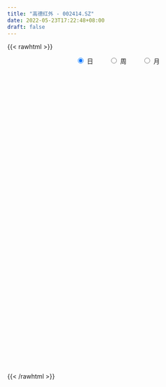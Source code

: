 ```yaml
---
title: "高德红外 - 002414.SZ"
date: 2022-05-23T17:22:48+08:00
draft: false
---
```

{{< rawhtml >}}
    <div style="text-align: center">
        <label style="padding: 1rem;"><input style="margin-right: .5rem" type="radio" name="period" value="D" checked onclick="period_change(this)">日</label>
        <label style="padding: 1rem;"><input style="margin-right: .5rem" type="radio" name="period" value="W" onclick="period_change(this)">周</label>
        <label style="padding: 1rem;"><input style="margin-right: .5rem" type="radio" name="period" value="M" onclick="period_change(this)">月</label>
    </div>
    <div id="chart" style="height: 700px;"></div> 
    <script type="text/javascript">
        const D_v = [51138.12,56845.21,88663.53,119733.0,83097.15,216221.88,116942.96,104100.21,86217.7,121812.08,88979.29,185503.7,135038.93,151024.92,185717.74,189494.67,126305.44,101214.51,136692.8,100009.2,124832.85,147943.12,187231.3,170724.45,132277.09,216759.46,423585.8,297813.78,183147.02,163632.37,197247.85,207613.83,196285.59,156045.52,112319.64,251782.98,183039.31,161839.72,150480.42,124321.07,407349.77,298803.86,244300.02,156714.19,126012.85,127278.82,199024.02,226817.69,208021.57,160219.09,187875.84,382410.82,531904.91,384446.07,237752.45,285487.81,253177.87,356472.46,277578.93,358174.7,469193.2,288569.77,258294.01,404157.43,201462.74,305719.02,256774.75,158874.7,197902.94,337772.24,279034.29,209457.8,259903.21,333944.66,295862.85,180339.71,223008.95,200441.82,118902.01,213323.13,119264.53,140602.84,117309.19,148470.58,139807.08,176307.13,107236.0,245273.46,184728.1,125938.56,172829.93,93739.73,65961.44,107284.44,81750.28,119729.49,122414.63,156629.11,112029.4,84102.39,89980.44,93286.02,64646.52,61870.07,146659.15,73164.63,84530.14,150491.57,116407.28,62755.03,113260.56,153847.85,99095.08,435639.63,324865.05,207422.12,314246.41,157105.51,122799.67,214938.03,193969.99,274795.12,209158.66,149277.69,239479.58,224180.23,229026.39,153185.04,404117.67,245265.0,198435.11,135925.46,146021.66,160254.86,156185.42,140588.8,180210.18,147512.68,248377.8,430956.32,437914.04,282075.02,199111.88,380825.04,301583.69,199032.89,162310.54,388153.99,247065.74,168870.32,181736.46,97619.86,99145.34,144232.63,146490.45,105818.53,153358.57,163793.78,152438.95,88516.11,98007.03,121441.12,186882.82,119727.79,399190.71,143280.09,174459.21,144793.65,78149.72,74209.23,441330.33,202008.43,116640.3,190538.71,80254.66,155452.24,78185.11,190279.55,101521.55,75344.33,87658.17,73481.55,54811.47,87789.29,58395.75,57362.8,69451.17,120175.7,66994.99,81898.19,86203.13,120640.29,237869.19,119643.77,133338.84,113180.8,91757.62,76585.47,65252.98,141075.87,364596.53,241423.73,154710.76,115385.86,120029.35,168459.55,193907.59,159779.54,91489.1,98887.21,85378.16,108311.59,80427.69,97939.2,105768.97,115693.14,122563.66,121858.89,99370.75,144301.14,118947.21,272151.06,199936.63,174223.07,97966.97,114921.44,96012.81,113069.98,111004.77,101042.09,150051.99,130005.56,171937.24,166447.02,169724.46,150351.33,170909.4,190576.31,109292.89,88052.32,109099.01,158585.0,99596.88,115475.26,124078.32,89799.61,95163.83,184724.89,133219.08,164250.8]
const D_histogram = [0.0,-0.0190176638,0.0113097809,0.0931395934,0.1656126557,0.3081994515,0.3887417596,0.3723061782,0.3345007794,0.3089691665,0.2496514547,0.2618083382,0.2514213973,0.2676298445,0.2697494202,0.1799365986,0.0744527775,0.0187516352,0.0271248205,0.0030438339,-0.0043854796,-0.0545852324,-0.148620179,-0.1646682407,-0.2282600815,-0.1882477441,-0.0371035252,0.1011906741,0.1601328218,0.1875818266,0.1698125449,0.114034949,0.0875144775,-0.0018021977,-0.0594217113,-0.1935736694,-0.3375885415,-0.424583176,-0.4364871549,-0.4214049027,-0.2494776894,-0.2040290719,-0.1229859313,-0.0835895427,-0.0836584172,-0.0986964195,-0.0857274468,-0.1195063732,-0.1448049591,-0.1459012292,-0.1652613117,-0.0855490414,0.0401508388,0.0418515045,-0.0190364356,0.0034205643,0.0526808166,0.1326310467,0.1303208952,0.2045491087,0.326221772,0.3830796904,0.3514250922,0.4272478469,0.434660575,0.3269783502,0.1909852439,0.0745735935,-0.012783254,-0.153263608,-0.1502104066,-0.1661390523,-0.1046831057,-0.1195987619,-0.1768609296,-0.2400294219,-0.3075086481,-0.3255882639,-0.3231406723,-0.3493384867,-0.357497779,-0.3205613333,-0.2731579906,-0.1987203965,-0.1592888997,-0.1626478581,-0.1584568936,-0.2112954595,-0.233448073,-0.2231867946,-0.2468833562,-0.2383668164,-0.2184973666,-0.1761013063,-0.1501250529,-0.1539670915,-0.1829662728,-0.2347307345,-0.2285923786,-0.1885151394,-0.1320277998,-0.1285419495,-0.0937103263,-0.055522189,0.0205468289,0.0722901669,0.0944222253,0.0755592719,0.0701086499,0.0617033766,0.039620813,0.0655542568,0.0702965408,-0.0682020597,-0.0810199157,-0.0390958108,0.0184382785,0.0731256974,0.100659223,0.1611927464,0.1501628182,0.1940698161,0.2364810281,0.2573235106,0.3018968166,0.3257724442,0.2651198133,0.2446828395,0.2965528134,0.3112144646,0.3093730475,0.2901974669,0.2630536719,0.194086503,0.123138093,0.0792753448,0.0532316845,0.0236461932,-0.0672890037,-0.0047709142,0.0881209842,0.1145699488,0.1251677387,0.1785963206,0.1586596925,0.1100152582,0.0846053767,0.0621341251,0.0061650454,-0.0666035305,-0.1510406664,-0.181861299,-0.2108693407,-0.2431217886,-0.2758010937,-0.2789646395,-0.2270887324,-0.1620623012,-0.103319976,-0.0615711156,-0.0446469969,-0.070871395,-0.1117551881,-0.1466657646,-0.060158122,-0.0257519209,-0.0270231832,-0.0441463891,-0.0459563286,-0.0373304089,0.0585178368,0.0711367085,0.0747995719,0.0246232384,-0.0050319482,-0.0700366124,-0.0891745245,-0.1804658192,-0.237117831,-0.2340868413,-0.2143328899,-0.1635845076,-0.1180330709,-0.1052994347,-0.0727195747,-0.03753893,-0.0190794251,-0.0209590714,-0.0060844743,0.0293744777,0.044538882,0.0843771991,0.1125110546,0.1322156985,0.1663626084,0.1933525535,0.1827304492,0.1480360131,0.1278146134,0.0293649804,-0.1545041116,-0.2913005152,-0.3537433983,-0.3578452037,-0.3658308084,-0.4139270571,-0.3771236735,-0.2913674813,-0.2247087311,-0.1493895569,-0.0990534822,-0.0374331421,-0.0018792675,0.0027136091,0.0023318437,-0.0088113526,0.0121952206,0.0196766433,0.0341981441,0.0433585708,0.0211381572,0.0780065191,0.0900280078,0.1490479869,0.1702744101,0.1746080469,0.153688583,0.167465088,0.149553996,0.130248743,0.0718560321,0.0071775671,-0.1193314511,-0.2145113828,-0.2035280129,-0.1695114385,-0.0867170601,0.0193168451,0.0838983816,0.1272179806,0.1718809377,0.1897639394,0.2041698797,0.2049651113,0.1979969233,0.1994784928,0.2006184751,0.2144290569,0.2279486812,0.2515448562]
const D_fast = [0.0,-0.0237720798,0.0093828102,0.114497521,0.2283737472,0.448010406,0.6257381539,0.7023791171,0.7481989131,0.7999095919,0.8030047437,0.8806137117,0.9330821202,1.0161980286,1.0857549593,1.0409262873,0.9540556606,0.9030424271,0.9181968176,0.8948767894,0.8863511059,0.822505045,0.6913150538,0.6340999318,0.5134430706,0.5063934721,0.6482618097,0.8118536775,0.9108290306,0.9851734921,1.0098573466,0.982588488,0.9779466359,0.8881794112,0.8157044698,0.6331590944,0.4047470869,0.2116066584,0.0905808907,0.0003119173,0.1098697082,0.1043110578,0.1546077156,0.1731067185,0.1521232397,0.1124111325,0.1039482436,0.0402927238,-0.0212071019,-0.0587786793,-0.1194540897,-0.0611290798,0.0746085101,0.0867720519,0.0211250029,0.0444371439,0.1068676004,0.2199755922,0.2502456645,0.3756111551,0.5788392614,0.7314671024,0.7876687773,0.9703034937,1.0863813656,1.0604437283,0.972196933,0.874428681,0.78387602,0.6050797639,0.5705803638,0.5131169549,0.5484021251,0.5035867784,0.4021093783,0.2789335306,0.1345771424,0.0351004606,-0.0432371159,-0.156769552,-0.2543032891,-0.2975071767,-0.3183933316,-0.2936358367,-0.2940265647,-0.3380474877,-0.3734707465,-0.4791331773,-0.5596478091,-0.6051832293,-0.69060063,-0.7416757943,-0.7764306861,-0.7780599524,-0.7896149622,-0.8319487737,-0.9066895232,-1.0171366686,-1.0681464073,-1.075197953,-1.0517175634,-1.0803672004,-1.0689631588,-1.0446555688,-0.9634498436,-0.8936339639,-0.8478963491,-0.8478694846,-0.8357929442,-0.8287723732,-0.8409497337,-0.7986277256,-0.7763113065,-0.9318604219,-0.9649332568,-0.9327831046,-0.8706394457,-0.7976706024,-0.7449722711,-0.6441405611,-0.6176297848,-0.5252053328,-0.4236738639,-0.3385005037,-0.2184529935,-0.1131342548,-0.1075069325,-0.0667731964,0.0592349809,0.1517002482,0.227202093,0.2805758791,0.3191955022,0.2987499589,0.2585860722,0.2345421602,0.221806421,0.1981324781,0.0903750302,0.1517003912,0.2666225356,0.3217139874,0.3636037119,0.461681374,0.4814096691,0.4602690494,0.456010512,0.4490727917,0.3946449733,0.3052255147,0.1830282123,0.1067422549,0.0250168781,-0.068016017,-0.1696455955,-0.2425503012,-0.2474465772,-0.2229357213,-0.1900233901,-0.1636673086,-0.1579049391,-0.201847186,-0.2706697761,-0.3422467938,-0.2707786817,-0.2428104608,-0.2508375189,-0.2789973221,-0.2922963437,-0.2930030262,-0.1825253214,-0.1521222726,-0.1297595161,-0.1737800401,-0.2046932137,-0.2872070311,-0.3286385742,-0.4650463237,-0.5809777932,-0.6364685139,-0.6702977849,-0.6604455296,-0.6444023606,-0.657993583,-0.6435936168,-0.6177977045,-0.6041080559,-0.6112274701,-0.5978739916,-0.5550714202,-0.5287722953,-0.4678396785,-0.4115780593,-0.3588194908,-0.2830819288,-0.2077538453,-0.1726933373,-0.1703787702,-0.1586465165,-0.2497549045,-0.4722500243,-0.6818715567,-0.8327502894,-0.9263133957,-1.0257567025,-1.1773347154,-1.2348122502,-1.2218979284,-1.2114163609,-1.173444576,-1.1478718718,-1.0956098173,-1.0605257596,-1.0552544806,-1.0550532851,-1.0683993195,-1.0443439411,-1.0319433576,-1.0088723209,-0.9888722514,-1.0058081257,-0.9294381341,-0.8949096434,-0.7986276675,-0.7348326418,-0.6868469933,-0.6693443115,-0.6137015344,-0.5942241275,-0.5809671947,-0.6213958975,-0.6842799707,-0.8406218518,-0.9894296292,-1.0293282625,-1.0376895477,-0.9765744344,-0.8657113179,-0.7801551859,-0.7050310919,-0.6173979003,-0.5520739137,-0.4866255036,-0.4345889942,-0.3920579512,-0.3407067586,-0.2894121575,-0.2219943115,-0.1514875169,-0.0650051278]
const D_slow = [0.0,-0.004754416,-0.0019269707,0.0213579276,0.0627610916,0.1398109544,0.2369963943,0.3300729389,0.4136981337,0.4909404253,0.553353289,0.6188053736,0.6816607229,0.748568184,0.8160055391,0.8609896887,0.8796028831,0.8842907919,0.891071997,0.8918329555,0.8907365856,0.8770902775,0.8399352327,0.7987681726,0.7417031522,0.6946412162,0.6853653349,0.7106630034,0.7506962088,0.7975916655,0.8400448017,0.868553539,0.8904321583,0.8899816089,0.8751261811,0.8267327637,0.7423356284,0.6361898344,0.5270680456,0.42171682,0.3593473976,0.3083401297,0.2775936468,0.2566962612,0.2357816569,0.211107552,0.1896756903,0.159799097,0.1235978572,0.0871225499,0.045807222,0.0244199616,0.0344576713,0.0449205474,0.0401614385,0.0410165796,0.0541867838,0.0873445455,0.1199247693,0.1710620464,0.2526174894,0.348387412,0.4362436851,0.5430556468,0.6517207906,0.7334653781,0.7812116891,0.7998550875,0.796659274,0.758343372,0.7207907703,0.6792560072,0.6530852308,0.6231855403,0.5789703079,0.5189629525,0.4420857904,0.3606887245,0.2799035564,0.1925689347,0.10319449,0.0230541566,-0.045235341,-0.0949154401,-0.1347376651,-0.1753996296,-0.215013853,-0.2678377178,-0.3261997361,-0.3819964347,-0.4437172738,-0.5033089779,-0.5579333195,-0.6019586461,-0.6394899093,-0.6779816822,-0.7237232504,-0.7824059341,-0.8395540287,-0.8866828136,-0.9196897635,-0.9518252509,-0.9752528325,-0.9891333797,-0.9839966725,-0.9659241308,-0.9423185745,-0.9234287565,-0.905901594,-0.8904757499,-0.8805705466,-0.8641819824,-0.8466078472,-0.8636583622,-0.8839133411,-0.8936872938,-0.8890777242,-0.8707962998,-0.8456314941,-0.8053333075,-0.7677926029,-0.7192751489,-0.6601548919,-0.5958240143,-0.5203498101,-0.4389066991,-0.3726267457,-0.3114560359,-0.2373178325,-0.1595142164,-0.0821709545,-0.0096215878,0.0561418302,0.104663456,0.1354479792,0.1552668154,0.1685747365,0.1744862848,0.1576640339,0.1564713054,0.1785015514,0.2071440386,0.2384359733,0.2830850534,0.3227499766,0.3502537911,0.3714051353,0.3869386666,0.3884799279,0.3718290453,0.3340688787,0.2886035539,0.2358862188,0.1751057716,0.1061554982,0.0364143383,-0.0203578448,-0.0608734201,-0.0867034141,-0.102096193,-0.1132579422,-0.130975791,-0.158914588,-0.1955810292,-0.2106205597,-0.2170585399,-0.2238143357,-0.234850933,-0.2463400151,-0.2556726173,-0.2410431582,-0.223258981,-0.2045590881,-0.1984032785,-0.1996612655,-0.2171704186,-0.2394640497,-0.2845805045,-0.3438599623,-0.4023816726,-0.4559648951,-0.496861022,-0.5263692897,-0.5526941484,-0.570874042,-0.5802587745,-0.5850286308,-0.5902683987,-0.5917895173,-0.5844458978,-0.5733111773,-0.5522168776,-0.5240891139,-0.4910351893,-0.4494445372,-0.4011063988,-0.3554237865,-0.3184147832,-0.2864611299,-0.2791198848,-0.3177459127,-0.3905710415,-0.4790068911,-0.568468192,-0.6599258941,-0.7634076584,-0.8576885767,-0.9305304471,-0.9867076298,-1.0240550191,-1.0488183896,-1.0581766751,-1.058646492,-1.0579680897,-1.0573851288,-1.059587967,-1.0565391618,-1.051620001,-1.0430704649,-1.0322308222,-1.0269462829,-1.0074446532,-0.9849376512,-0.9476756545,-0.9051070519,-0.8614550402,-0.8230328945,-0.7811666224,-0.7437781234,-0.7112159377,-0.6932519297,-0.6914575379,-0.7212904007,-0.7749182464,-0.8258002496,-0.8681781092,-0.8898573742,-0.885028163,-0.8640535676,-0.8322490724,-0.789278838,-0.7418378531,-0.6907953832,-0.6395541054,-0.5900548746,-0.5401852514,-0.4900306326,-0.4364233684,-0.3794361981,-0.316549984]
const D_data = [['2021-05-12', 22.5494, 22.599, 22.1733, 22.6487],['2021-05-13', 22.45, 22.301, 22.1733, 22.5849],['2021-05-14', 22.2727, 22.9467, 22.1946, 23.0603],['2021-05-17', 22.9751, 23.9401, 22.9538, 24.1033],['2021-05-18', 23.8408, 24.3516, 23.6634, 24.4368],['2021-05-19', 24.2097, 26.0191, 24.1955, 26.4306],['2021-05-20', 26.0333, 26.1539, 25.7636, 26.4022],['2021-05-21', 26.2319, 25.4585, 25.3663, 26.3809],['2021-05-24', 25.4372, 25.3805, 24.9122, 25.5082],['2021-05-25', 25.4798, 25.6856, 25.4585, 26.1468],['2021-05-26', 25.941, 25.3308, 25.0754, 25.941],['2021-05-27', 25.2102, 26.388, 25.125, 26.388],['2021-05-28', 26.388, 26.4093, 26.1468, 26.7499],['2021-05-31', 26.3455, 27.0692, 26.3455, 27.2324],['2021-06-01', 27.08, 27.27, 26.55, 27.48],['2021-06-02', 27.17, 26.18, 26.18, 27.27],['2021-06-03', 26.21, 25.68, 25.59, 26.45],['2021-06-04', 25.66, 26.03, 25.38, 26.37],['2021-06-07', 26.31, 26.85, 26.27, 27.04],['2021-06-08', 26.68, 26.54, 26.33, 26.97],['2021-06-09', 26.6, 26.79, 26.57, 27.49],['2021-06-10', 26.78, 26.2, 26.0, 26.78],['2021-06-11', 26.26, 25.3, 25.15, 26.3],['2021-06-15', 25.14, 25.97, 25.08, 26.09],['2021-06-16', 25.92, 25.11, 24.85, 26.09],['2021-06-17', 25.28, 26.28, 25.15, 26.75],['2021-06-18', 26.39, 28.2, 26.29, 28.91],['2021-06-21', 28.23, 28.95, 27.94, 29.3],['2021-06-22', 29.01, 28.7, 28.48, 29.39],['2021-06-23', 28.7, 28.79, 28.2, 28.86],['2021-06-24', 28.79, 28.51, 27.71, 28.86],['2021-06-25', 28.06, 28.07, 27.9, 29.04],['2021-06-28', 28.07, 28.42, 27.3, 28.51],['2021-06-29', 28.38, 27.48, 27.27, 28.38],['2021-06-30', 27.42, 27.58, 27.35, 28.08],['2021-07-01', 27.72, 26.12, 26.04, 27.85],['2021-07-02', 26.12, 25.14, 25.01, 26.19],['2021-07-05', 25.17, 25.02, 24.55, 25.58],['2021-07-06', 24.88, 25.43, 24.53, 25.7],['2021-07-07', 25.34, 25.5, 25.19, 25.64],['2021-07-08', 25.59, 27.76, 25.57, 27.98],['2021-07-09', 27.3, 26.63, 26.23, 27.3],['2021-07-12', 26.63, 27.33, 26.4, 27.75],['2021-07-13', 27.45, 27.09, 26.73, 27.58],['2021-07-14', 26.9, 26.67, 26.31, 27.2],['2021-07-15', 26.55, 26.4, 25.93, 26.96],['2021-07-16', 26.4, 26.7, 26.08, 27.28],['2021-07-19', 26.78, 26.0, 25.83, 27.31],['2021-07-20', 25.78, 25.86, 25.07, 26.35],['2021-07-21', 25.9, 25.99, 25.77, 26.15],['2021-07-22', 26.2, 25.59, 25.38, 26.23],['2021-07-23', 25.49, 26.9, 25.08, 27.35],['2021-07-26', 27.48, 28.02, 27.16, 28.41],['2021-07-27', 28.2, 26.85, 26.8, 28.38],['2021-07-28', 26.56, 25.92, 25.03, 26.8],['2021-07-29', 26.26, 26.86, 25.72, 26.89],['2021-07-30', 26.5, 27.42, 26.02, 27.55],['2021-08-02', 27.55, 28.24, 27.52, 28.77],['2021-08-03', 28.25, 27.54, 27.31, 28.5],['2021-08-04', 27.56, 28.85, 27.56, 29.0],['2021-08-05', 28.88, 30.22, 28.86, 30.5],['2021-08-06', 30.09, 30.22, 29.63, 30.77],['2021-08-09', 30.0, 29.53, 29.23, 30.02],['2021-08-10', 29.53, 31.38, 29.39, 31.92],['2021-08-11', 31.5, 31.18, 30.8, 31.7],['2021-08-12', 31.18, 29.87, 29.64, 31.29],['2021-08-13', 29.8, 29.17, 29.0, 30.5],['2021-08-16', 29.3, 28.95, 28.85, 29.78],['2021-08-17', 28.95, 28.9, 28.7, 29.62],['2021-08-18', 28.88, 27.66, 27.59, 29.14],['2021-08-19', 27.7, 29.07, 27.7, 29.3],['2021-08-20', 29.27, 28.77, 28.37, 29.35],['2021-08-23', 28.63, 29.85, 28.5, 30.19],['2021-08-24', 29.38, 29.02, 28.3, 29.38],['2021-08-25', 28.97, 28.26, 27.81, 28.97],['2021-08-26', 28.01, 27.77, 27.75, 28.58],['2021-08-27', 27.67, 27.21, 26.91, 27.67],['2021-08-30', 27.19, 27.4, 27.14, 28.0],['2021-08-31', 27.4, 27.4, 27.02, 27.67],['2021-09-01', 27.3, 26.74, 26.22, 27.36],['2021-09-02', 26.74, 26.61, 26.51, 27.05],['2021-09-03', 26.59, 26.99, 26.33, 27.15],['2021-09-06', 26.98, 27.11, 26.68, 27.26],['2021-09-07', 27.12, 27.58, 27.0, 27.67],['2021-09-08', 27.6, 27.29, 27.2, 27.98],['2021-09-09', 27.17, 26.7, 26.46, 27.35],['2021-09-10', 26.62, 26.64, 26.48, 26.96],['2021-09-13', 26.64, 25.61, 25.4, 26.78],['2021-09-14', 25.44, 25.57, 25.28, 26.15],['2021-09-15', 25.44, 25.71, 25.0, 25.93],['2021-09-16', 25.8, 25.0, 25.0, 26.08],['2021-09-17', 25.2, 25.1, 24.7, 25.35],['2021-09-22', 24.8, 25.06, 24.71, 25.22],['2021-09-23', 25.06, 25.27, 25.01, 25.5],['2021-09-24', 25.4, 25.03, 25.01, 25.41],['2021-09-27', 25.15, 24.5, 24.5, 25.4],['2021-09-28', 24.51, 23.86, 23.81, 24.66],['2021-09-29', 23.85, 23.08, 23.0, 23.95],['2021-09-30', 22.95, 23.38, 22.9, 23.55],['2021-10-08', 23.62, 23.64, 23.36, 23.78],['2021-10-11', 23.69, 23.85, 23.69, 24.08],['2021-10-12', 23.88, 23.11, 22.99, 23.92],['2021-10-13', 23.15, 23.38, 22.94, 23.43],['2021-10-14', 23.39, 23.42, 23.31, 23.53],['2021-10-15', 23.42, 24.05, 23.37, 24.5],['2021-10-18', 24.18, 23.99, 23.62, 24.24],['2021-10-19', 23.97, 23.75, 23.57, 23.98],['2021-10-20', 23.63, 23.18, 22.95, 23.82],['2021-10-21', 23.18, 23.21, 22.93, 23.35],['2021-10-22', 23.07, 23.06, 23.04, 23.29],['2021-10-25', 23.08, 22.72, 22.58, 23.13],['2021-10-26', 22.72, 23.25, 22.62, 23.69],['2021-10-27', 23.36, 23.0, 22.97, 23.7],['2021-10-28', 22.0, 20.72, 20.7, 22.03],['2021-10-29', 20.73, 21.7, 20.4, 21.99],['2021-11-01', 21.7, 22.29, 21.39, 22.5],['2021-11-02', 22.35, 22.62, 22.34, 23.74],['2021-11-03', 22.69, 22.8, 22.07, 22.86],['2021-11-04', 23.0, 22.63, 22.5, 23.0],['2021-11-05', 22.63, 23.27, 22.46, 23.6],['2021-11-08', 23.2, 22.52, 22.02, 23.28],['2021-11-09', 22.45, 23.33, 22.3, 23.6],['2021-11-10', 23.3, 23.62, 23.1, 23.73],['2021-11-11', 23.54, 23.63, 23.32, 23.8],['2021-11-12', 23.62, 24.25, 23.55, 24.35],['2021-11-15', 24.36, 24.36, 23.86, 24.72],['2021-11-16', 24.17, 23.38, 23.31, 24.25],['2021-11-17', 23.38, 23.82, 22.97, 23.85],['2021-11-18', 23.83, 24.99, 23.67, 25.12],['2021-11-19', 24.81, 24.92, 24.71, 25.3],['2021-11-22', 25.11, 24.98, 24.47, 25.15],['2021-11-23', 24.9, 24.94, 24.73, 25.22],['2021-11-24', 25.05, 24.94, 24.88, 25.5],['2021-11-25', 24.94, 24.35, 24.26, 25.09],['2021-11-26', 24.3, 24.09, 23.9, 24.7],['2021-11-29', 23.92, 24.22, 23.51, 24.49],['2021-11-30', 24.26, 24.33, 24.02, 24.62],['2021-12-01', 24.28, 24.19, 23.95, 24.44],['2021-12-02', 24.16, 23.1, 23.1, 24.28],['2021-12-03', 23.46, 24.94, 23.46, 25.09],['2021-12-06', 25.15, 25.8, 24.71, 26.18],['2021-12-07', 25.9, 25.4, 24.78, 25.99],['2021-12-08', 25.35, 25.43, 25.2, 25.94],['2021-12-09', 25.35, 26.3, 25.1, 26.3],['2021-12-10', 25.92, 25.65, 25.35, 26.1],['2021-12-13', 25.55, 25.26, 25.18, 25.79],['2021-12-14', 25.1, 25.48, 24.98, 25.51],['2021-12-15', 26.17, 25.5, 25.45, 26.48],['2021-12-16', 25.5, 24.95, 24.71, 25.59],['2021-12-17', 24.78, 24.42, 24.4, 24.91],['2021-12-20', 24.28, 23.81, 23.6, 24.61],['2021-12-21', 23.8, 24.08, 23.7, 24.16],['2021-12-22', 24.08, 23.82, 23.74, 24.11],['2021-12-23', 23.9, 23.46, 23.36, 23.91],['2021-12-24', 23.45, 23.09, 23.01, 23.5],['2021-12-27', 23.09, 23.15, 22.84, 23.29],['2021-12-28', 23.17, 23.77, 23.17, 23.84],['2021-12-29', 23.75, 24.09, 23.65, 24.26],['2021-12-30', 24.17, 24.23, 23.9, 24.45],['2021-12-31', 24.23, 24.21, 24.01, 24.3],['2022-01-04', 24.22, 24.0, 23.95, 24.34],['2022-01-05', 23.89, 23.37, 23.25, 24.05],['2022-01-06', 23.34, 22.91, 22.48, 23.51],['2022-01-07', 22.92, 22.65, 22.61, 23.23],['2022-01-10', 22.83, 24.2, 22.76, 24.56],['2022-01-11', 24.19, 23.81, 23.8, 24.4],['2022-01-12', 23.8, 23.4, 23.15, 23.97],['2022-01-13', 23.42, 23.09, 22.95, 23.55],['2022-01-14', 23.05, 23.16, 22.85, 23.32],['2022-01-17', 23.18, 23.24, 23.11, 23.43],['2022-01-18', 23.24, 24.59, 23.13, 25.1],['2022-01-19', 24.46, 23.86, 23.8, 24.63],['2022-01-20', 23.99, 23.82, 23.56, 24.01],['2022-01-21', 23.74, 23.03, 22.75, 23.74],['2022-01-24', 22.9, 23.05, 22.81, 23.19],['2022-01-25', 23.01, 22.29, 22.27, 23.63],['2022-01-26', 22.28, 22.54, 22.0, 22.73],['2022-01-27', 22.55, 21.19, 21.14, 22.69],['2022-01-28', 21.3, 21.01, 20.71, 21.52],['2022-02-07', 21.39, 21.37, 21.26, 21.6],['2022-02-08', 21.39, 21.4, 20.98, 21.46],['2022-02-09', 21.38, 21.76, 21.3, 21.87],['2022-02-10', 21.7, 21.77, 21.54, 21.87],['2022-02-11', 21.68, 21.35, 21.34, 21.97],['2022-02-14', 21.35, 21.57, 21.16, 21.86],['2022-02-15', 21.57, 21.66, 21.3, 21.75],['2022-02-16', 21.68, 21.49, 21.37, 21.68],['2022-02-17', 21.49, 21.18, 21.09, 21.58],['2022-02-18', 21.0, 21.33, 20.95, 21.42],['2022-02-21', 21.28, 21.65, 21.26, 21.68],['2022-02-22', 21.78, 21.48, 21.31, 21.83],['2022-02-23', 21.5, 21.91, 21.38, 21.98],['2022-02-24', 21.8, 21.95, 21.61, 22.64],['2022-02-25', 22.0, 22.0, 21.68, 22.25],['2022-02-28', 22.0, 22.38, 22.0, 22.75],['2022-03-01', 22.3, 22.54, 22.21, 22.63],['2022-03-02', 22.41, 22.21, 22.05, 22.49],['2022-03-03', 22.22, 21.87, 21.85, 22.3],['2022-03-04', 21.71, 21.97, 21.71, 22.12],['2022-03-07', 22.0, 20.69, 20.63, 22.12],['2022-03-08', 20.72, 18.76, 18.62, 20.92],['2022-03-09', 18.93, 18.25, 17.35, 19.02],['2022-03-10', 18.88, 18.32, 18.25, 19.02],['2022-03-11', 18.19, 18.51, 17.64, 18.55],['2022-03-14', 18.4, 18.05, 18.05, 18.97],['2022-03-15', 18.02, 16.98, 16.9, 18.1],['2022-03-16', 17.28, 17.58, 16.38, 17.62],['2022-03-17', 18.0, 18.13, 17.88, 18.42],['2022-03-18', 18.12, 17.96, 17.75, 18.12],['2022-03-21', 17.96, 18.16, 17.8, 18.37],['2022-03-22', 18.17, 17.94, 17.91, 18.28],['2022-03-23', 17.98, 18.18, 17.85, 18.39],['2022-03-24', 18.07, 17.95, 17.9, 18.22],['2022-03-25', 17.97, 17.52, 17.5, 18.16],['2022-03-28', 17.45, 17.32, 17.1, 17.5],['2022-03-29', 17.45, 17.0, 16.88, 17.63],['2022-03-30', 17.28, 17.28, 16.88, 17.35],['2022-03-31', 17.3, 17.05, 17.02, 17.63],['2022-04-01', 17.0, 17.07, 16.78, 17.17],['2022-04-06', 17.02, 16.95, 16.58, 17.06],['2022-04-07', 16.89, 16.4, 16.39, 17.1],['2022-04-08', 16.92, 17.38, 16.75, 17.67],['2022-04-11', 17.41, 16.93, 16.87, 17.56],['2022-04-12', 16.81, 17.67, 16.58, 17.75],['2022-04-13', 17.52, 17.41, 17.27, 17.65],['2022-04-14', 17.5, 17.28, 17.19, 17.6],['2022-04-15', 17.18, 16.93, 16.7, 17.18],['2022-04-18', 16.8, 17.36, 16.68, 17.55],['2022-04-19', 17.26, 16.97, 16.88, 17.46],['2022-04-20', 16.89, 16.86, 16.68, 17.26],['2022-04-21', 16.79, 16.14, 16.09, 16.96],['2022-04-22', 16.15, 15.66, 15.41, 16.24],['2022-04-25', 15.57, 14.22, 14.2, 15.57],['2022-04-26', 14.39, 13.77, 13.7, 14.46],['2022-04-27', 13.5, 14.59, 13.3, 14.71],['2022-04-28', 14.4, 14.73, 14.29, 15.05],['2022-04-29', 14.8, 15.43, 14.74, 15.75],['2022-05-05', 15.47, 16.08, 15.31, 16.57],['2022-05-06', 15.78, 15.94, 15.56, 16.15],['2022-05-09', 15.99, 15.93, 15.81, 16.27],['2022-05-10', 15.79, 16.19, 15.66, 16.34],['2022-05-11', 16.28, 16.06, 16.0, 16.58],['2022-05-12', 15.98, 16.16, 15.9, 16.29],['2022-05-13', 16.18, 16.1, 15.81, 16.35],['2022-05-16', 16.29, 16.06, 16.03, 16.66],['2022-05-17', 16.06, 16.23, 15.9, 16.25],['2022-05-18', 16.27, 16.32, 16.12, 16.4],['2022-05-19', 16.21, 16.62, 16.14, 16.66],['2022-05-20', 16.77, 16.81, 16.56, 16.94],['2022-05-23', 16.83, 17.18, 16.75, 17.25]]
const W_v = [277446.84,181635.91,117477.88,163518.79,136375.22,326304.66,239866.82,360101.31,269594.26,291337.55,157035.41,121797.96,162244.07,115419.2,106227.75,92249.63,115594.95,119510.72,132832.47,85182.73,96010.47,80528.56,73805.17,48754.64,63989.9,82631.72,71934.83,88204.83,136978.96,117277.19,60022.11,32576.86,148767.63,190178.65,142058.18,104157.46,171771.58,96990.52,138083.43,371601.08,400764.51,147084.34,155440.22,108271.83,113986.35,93937.44,82789.13,95874.43,96253.46,114521.06,135590.09,397501.58,336597.27,210575.47,289950.41,152366.37,125578.45,112524.72,203217.3,276930.22,277352.69,189956.94,306171.09,317695.78,239175.49,253938.38,246761.96,247339.37,280109.34,562809.1100000001,181438.93,567955.13,557627.65,396866.71,410269.81,293726.15,353977.27,198853.52,238934.82,214789.08,384468.08,405829.18,550722.73,466032.23,456413.98,414734.08,426382.24,295696.22,406288.3100000001,238516.29,231439.22,91308.41,340234.74,387822.34,344565.55,280011.67,190486.23,259224.87,277217.88,434568.8200000001,472237.8700000001,364295.15,520819.64,564448.1900000001,293140.22,342446.0,266743.07,364305.52,658316.79,781986.03,431684.45,388690.5,599529.16,100164.76,287076.58,293028.43,365323.44,329090.65,284790.99,243786.95,334041.73,249761.45,341560.42,348614.26,542209.55,308386.44,542673.1899999999,682987.89,703845.1399999999,855993.63,1869663.2000000002,1211837.8999999999,1070664.8500000001,1240485.8100000001,905851.3999999999,696971.8400000001,684404.23,677077.66,497040.11,614612.9400000001,445681.2,453600.05,396164.71,353012.97,393862.56,388509.41,519792.24,780058.73,731989.22,908608.4399999999,388335.74,1394285.01,1493063.3500000001,1493245.23,1964546.0,1270286.1299999999,1417633.8599999999,1174348.4299999999,732264.72,684113.6299999999,846957.2599999999,683916.9400000001,497335.59,781374.3400000001,230480.22,86707.38,421585.61,326405.75,434053.03,694471.2899999999,614824.92,613988.96,495336.05,793563.01,644933.71,517417.37,902645.0000000001,539186.52,1171244.0599999998,1190551.97,645509.85,778582.7,564912.51,346444.18,243811.64,681505.6599999999,580846.46,778806.3299999998,538577.05,387383.59,430095.22,320576.02,438140.85,432271.89,466647.35,231535.49,406634.11,640095.2,617551.7,753757.28,696709.27,943346.8,1049454.8500000001,899473.04,1142794.8399999999,853329.8999999999,1165345.01,1692769.1099999999,1749989.0600000001,1426407.95,1183041.97,1293059.3799999999,792534.33,689129.98,822509.78,254996.16,510802.63,84102.39,456442.2,487348.65,1126708.1700000002,1016511.7400000001,1066681.04,1255774.3300000001,796822.51,1147645.78,1601509.6699999999,1165433.48,669224.74,663925.9400000001,526058.76,939873.38,1024727.0,605693.11,379084.81,372380.41,646254.5700000001,480115.71,1017192.75,733665.13,470943.85,565255.41,535399.41,683060.9200000002,605174.3899999999,829369.45,299869.2,570808.47,626985.73,164250.8]
const W_histogram = [0.0,-0.0185262678,-0.0217155401,-0.0184256271,-0.0228518768,0.002222753,0.0299945967,0.0616469802,0.0702873902,0.0956404851,0.0909419028,0.0847347492,0.0694180174,0.031754466,-0.0000234289,-0.029618143,-0.0302964554,-0.0450312735,-0.0532339138,-0.068610016,-0.0760518543,-0.0820160021,-0.0780857765,-0.0734511788,-0.0587503526,-0.0577775169,-0.0685065503,-0.0705033665,-0.1218043653,-0.1581686641,-0.1508038688,-0.1314146531,-0.0805146037,-0.0433898414,-0.0116346146,-0.0099314855,0.0307260201,0.0581472975,0.0735836189,0.108221577,0.1253205162,0.1134794525,0.090747367,0.0686959871,0.0459519116,0.0186983673,0.0018745192,-0.028536929,-0.0578602628,-0.0652468937,-0.0712328802,-0.0179694359,0.0216691734,0.0398746506,0.0319542883,0.0367637455,0.0216915366,0.018893997,0.0279587558,0.0497398312,0.0611201829,0.0705361646,0.0798342992,0.0260903839,-0.0061755691,-0.0151500529,0.0006857589,0.0121845266,0.0257971557,0.0360822046,0.0413691389,0.0989221695,0.1517475299,0.1730888101,0.1892333718,0.2012068658,0.1814063637,0.1490286678,0.1297174791,0.1021905169,0.1021415989,0.1139605913,0.1517585647,0.1636262995,0.1885980803,0.1882822569,0.1572238477,0.1360546887,0.091180868,0.0602378396,0.018157762,-0.04568187,-0.0588974201,-0.0646169529,-0.0750061814,-0.0663937186,-0.0753361909,-0.0972960858,-0.0860029151,-0.05239988,-0.0136158927,-0.018941886,0.0186896025,-0.0044253624,-0.0312463218,-0.0880903469,-0.1067286517,-0.1150567962,-0.0631786771,0.032079737,0.1054335537,0.136313215,0.1577356955,0.1595461474,0.1170477802,0.0580240328,0.0340367358,-0.01614157,-0.062831522,-0.1174695134,-0.1731658923,-0.1988909298,-0.1897143476,-0.171697655,-0.1494973863,-0.153335238,-0.0647461433,0.0496959593,0.19332396,0.340114933,0.6968174958,0.8030765503,0.9740927568,1.0885819007,1.0955191941,0.8266533289,0.4939283023,0.2289828266,0.0010610308,-0.0782033238,-0.1405859012,-0.1845464298,-0.1370669537,-0.0546048218,0.0079266119,-0.0015471774,0.0549309604,0.0680888743,0.0070774836,-0.0297715693,-0.048117277,0.0598588123,0.3802346402,0.4252961649,0.6875047104,0.788404833,0.9957452429,0.7952472582,0.5615473312,0.4475133117,0.4107228105,0.2562521412,0.0703989695,-0.263190189,-0.4720578787,-0.570350483,-0.6277477509,-0.7062419934,-0.7641615542,-0.664034052,-0.6438180168,-0.6103443275,-0.5440166111,-0.3995620877,-0.3124204304,-0.3044520515,-0.0782187659,0.0530686564,0.4936775791,0.5320385924,0.6238685129,0.3775623486,0.0522664547,-0.0656125425,-0.205189372,-0.379107962,-0.5500835289,-0.7443145877,-0.8140037236,-0.8875158051,-0.8556626817,-0.8312997641,-0.8608236931,-0.7938202346,-0.6951919961,-0.6948932003,-0.6772209021,-0.4691803505,-0.2512765115,-0.122924599,-0.0795312031,0.1401764744,0.2651900763,0.1450039661,0.1591753618,0.165832676,0.1753496519,0.206182108,0.3937927487,0.4232385192,0.3925228526,0.2507861998,0.1318378903,0.0248115582,-0.1451313827,-0.2514577957,-0.4125955809,-0.4768088366,-0.4662461167,-0.4976510393,-0.5761924575,-0.4918618327,-0.3463982867,-0.1892372133,-0.1282781854,-0.0233062618,0.0948679373,0.0910996891,0.0045084141,0.026887529,-0.0546985982,-0.0649440121,-0.0706326518,-0.1936213843,-0.2326332811,-0.2394091966,-0.1810451689,-0.1291719517,-0.3026865064,-0.4219745448,-0.493039469,-0.5296681786,-0.4930841531,-0.4599071847,-0.4818871479,-0.4698174928,-0.3887430274,-0.2901178996,-0.1499014963,-0.0123232126]
const W_fast = [0.0,-0.0231578348,-0.0317759921,-0.0330924858,-0.0432317047,-0.0176013867,0.0176691062,0.0647332348,0.0909454923,0.1402087085,0.1582456019,0.1732221355,0.1752599082,0.1455349733,0.1137512211,0.0767519712,0.068499545,0.0425069085,0.0209957898,-0.0115328164,-0.0379876183,-0.0644557666,-0.0800469851,-0.0937751821,-0.0937619441,-0.1072334876,-0.1350891586,-0.1547118164,-0.2364639065,-0.3123703713,-0.3427065432,-0.3561709908,-0.3253995923,-0.2991222904,-0.2702757172,-0.2710554594,-0.2227164488,-0.180758347,-0.1469261209,-0.0852327686,-0.0368037003,-0.0202749009,-0.0203201447,-0.0251975278,-0.0364536253,-0.0590325778,-0.0753877961,-0.1129334766,-0.1567218761,-0.1804202304,-0.204214437,-0.1554433517,-0.1103874489,-0.0822133092,-0.0821450993,-0.0681447058,-0.0777940305,-0.0758680709,-0.0598136231,-0.0255975899,0.0010628075,0.0281128304,0.0573695397,0.0101482204,-0.0236616249,-0.0364236219,-0.0204163703,-0.005871471,0.014190447,0.0334960471,0.049125266,0.1314088391,0.222171082,0.2867845647,0.3502374693,0.4125126798,0.4380637686,0.4429432396,0.4560614208,0.4540820878,0.4795685695,0.5198777097,0.5956153242,0.6483896339,0.7205109349,0.7672656757,0.7755132284,0.7883577415,0.7662791379,0.7503955694,0.7128549323,0.6375948328,0.6096549277,0.5877811567,0.5586403828,0.5506544159,0.5228778959,0.4765939796,0.4663864215,0.4868894866,0.5222695007,0.512208036,0.554511925,0.5302906195,0.4956580797,0.4167914678,0.3714710002,0.3343786566,0.3704621064,0.4737404548,0.5734526599,0.638410625,0.6992670293,0.7409640181,0.727727596,0.6832098567,0.6677317436,0.6135180454,0.5511202129,0.4671148431,0.3681269911,0.2926792211,0.2544272165,0.2295194953,0.2143454175,0.1721737563,0.2445763151,0.3714424075,0.5634013983,0.7952211045,1.3261280412,1.6331562334,2.0476956291,2.4343302482,2.7151473401,2.6529448071,2.4437018561,2.236002087,2.008345549,1.9095303633,1.8120013106,1.7219041746,1.7351169122,1.8039278387,1.8684409254,1.8585803417,1.9287912196,1.9589713522,1.8997293324,1.8554373871,1.8250623601,1.9480031525,2.3634376405,2.5148232064,2.9489079295,3.2469092604,3.7031859811,3.7014998108,3.6081867167,3.606031025,3.6719212265,3.5815135925,3.4132601632,3.0138734574,2.6869912981,2.446111073,2.2317768673,1.9767221265,1.7277621771,1.6618811664,1.5211426973,1.4020303048,1.3323538684,1.3769178699,1.3859544196,1.3178097856,1.5244883797,1.6690429662,2.2330712836,2.404441945,2.6522389938,2.5003234166,2.1880941364,2.0538120035,1.8629378311,1.5942422506,1.2857458014,0.9054360957,0.6322460289,0.3368549961,0.1547924491,-0.0286695743,-0.2733994265,-0.4048510267,-0.4800207872,-0.6534452915,-0.8050782189,-0.7143327549,-0.5592480438,-0.461627281,-0.4381166858,-0.1833648898,0.0079462312,-0.0759888875,-0.0220236513,0.0260918318,0.0794462208,0.1618242039,0.4478830317,0.583138432,0.6505534786,0.5715133757,0.4855245387,0.3847010962,0.1784753097,0.0092844477,-0.2550022327,-0.4384176976,-0.5444165069,-0.7002341893,-0.9228237218,-0.9614585553,-0.9025945809,-0.7927428108,-0.7638533293,-0.6647079711,-0.5228167877,-0.5038101136,-0.589274285,-0.5601732879,-0.6554340647,-0.6819154816,-0.7052622843,-0.8766563629,-0.9738265799,-1.0404547946,-1.0273520591,-1.0077718298,-1.2569580111,-1.4817396857,-1.6760644772,-1.8451102314,-1.9317972442,-2.0135970719,-2.1560488222,-2.2614335402,-2.2775448317,-2.2514491787,-2.1487081495,-2.014210669]
const W_slow = [0.0,-0.004631567,-0.010060452,-0.0146668587,-0.0203798279,-0.0198241397,-0.0123254905,0.0030862546,0.0206581021,0.0445682234,0.0673036991,0.0884873864,0.1058418907,0.1137805072,0.11377465,0.1063701143,0.0987960004,0.087538182,0.0742297036,0.0570771996,0.038064236,0.0175602355,-0.0019612086,-0.0203240033,-0.0350115915,-0.0494559707,-0.0665826083,-0.0842084499,-0.1146595412,-0.1542017072,-0.1919026744,-0.2247563377,-0.2448849886,-0.255732449,-0.2586411026,-0.261123974,-0.2534424689,-0.2389056446,-0.2205097398,-0.1934543456,-0.1621242165,-0.1337543534,-0.1110675117,-0.0938935149,-0.082405537,-0.0777309451,-0.0772623153,-0.0843965476,-0.0988616133,-0.1151733367,-0.1329815568,-0.1374739157,-0.1320566224,-0.1220879597,-0.1140993877,-0.1049084513,-0.0994855671,-0.0947620679,-0.0877723789,-0.0753374211,-0.0600573754,-0.0424233343,-0.0224647595,-0.0159421635,-0.0174860558,-0.021273569,-0.0211021293,-0.0180559976,-0.0116067087,-0.0025861575,0.0077561272,0.0324866696,0.070423552,0.1136957546,0.1610040975,0.211305814,0.2566574049,0.2939145718,0.3263439416,0.3518915709,0.3774269706,0.4059171184,0.4438567596,0.4847633345,0.5319128545,0.5789834188,0.6182893807,0.6523030529,0.6750982699,0.6901577298,0.6946971703,0.6832767028,0.6685523478,0.6523981096,0.6336465642,0.6170481345,0.5982140868,0.5738900654,0.5523893366,0.5392893666,0.5358853934,0.5311499219,0.5358223225,0.5347159819,0.5269044015,0.5048818148,0.4781996519,0.4494354528,0.4336407835,0.4416607178,0.4680191062,0.50209741,0.5415313338,0.5814178707,0.6106798157,0.6251858239,0.6336950079,0.6296596154,0.6139517349,0.5845843565,0.5412928834,0.491570151,0.4441415641,0.4012171503,0.3638428038,0.3255089943,0.3093224584,0.3217464483,0.3700774383,0.4551061715,0.6293105455,0.830079683,1.0736028722,1.3457483474,1.619628146,1.8262914782,1.9497735538,2.0070192604,2.0072845181,1.9877336872,1.9525872119,1.9064506044,1.872183866,1.8585326605,1.8605143135,1.8601275191,1.8738602592,1.8908824778,1.8926518487,1.8852089564,1.8731796372,1.8881443402,1.9832030003,2.0895270415,2.2614032191,2.4585044274,2.7074407381,2.9062525527,3.0466393855,3.1585177134,3.261198416,3.3252614513,3.3428611937,3.2770636464,3.1590491767,3.016461556,2.8595246183,2.6829641199,2.4919237314,2.3259152184,2.1649607142,2.0123746323,1.8763704795,1.7764799576,1.69837485,1.6222618371,1.6027071456,1.6159743098,1.7393937045,1.8724033526,2.0283704809,2.122761068,2.1358276817,2.1194245461,2.0681272031,1.9733502126,1.8358293303,1.6497506834,1.4462497525,1.2243708012,1.0104551308,0.8026301898,0.5874242665,0.3889692079,0.2151712089,0.0414479088,-0.1278573167,-0.2451524044,-0.3079715322,-0.338702682,-0.3585854828,-0.3235413642,-0.2572438451,-0.2209928536,-0.1811990131,-0.1397408441,-0.0959034312,-0.0443579041,0.054090283,0.1598999128,0.258030626,0.3207271759,0.3536866485,0.359889538,0.3236066924,0.2607422434,0.1575933482,0.038391139,-0.0781703901,-0.20258315,-0.3466312643,-0.4695967225,-0.5561962942,-0.6035055975,-0.6355751439,-0.6414017093,-0.617684725,-0.5949098027,-0.5937826992,-0.5870608169,-0.6007354665,-0.6169714695,-0.6346296325,-0.6830349785,-0.7411932988,-0.801045598,-0.8463068902,-0.8785998781,-0.9542715047,-1.0597651409,-1.1830250082,-1.3154420528,-1.4387130911,-1.5536898872,-1.6741616742,-1.7916160474,-1.8888018043,-1.9613312792,-1.9988066532,-2.0018874564]
const W_data = [['2017-07-14', 5.1138, 4.901, 4.8678, 5.3294],['2017-07-21', 4.8678, 4.6107, 4.4642, 4.8816],['2017-07-28', 4.5776, 4.7268, 4.5472, 4.7793],['2017-08-04', 4.7434, 4.7904, 4.5472, 4.8512],['2017-08-11', 4.7904, 4.6715, 4.619, 4.8208],['2017-08-18', 4.6715, 5.0862, 4.6494, 5.2382],['2017-08-25', 5.0834, 5.2741, 4.9867, 5.288],['2017-09-01', 5.3294, 5.5202, 5.2824, 5.78],['2017-09-08', 5.5395, 5.3958, 5.3433, 5.7413],['2017-09-15', 5.3902, 5.7689, 5.3875, 5.932],['2017-09-22', 5.6501, 5.5312, 5.5146, 5.827],['2017-09-29', 5.5976, 5.5644, 5.3654, 5.6888],['2017-10-13', 5.5976, 5.4676, 5.4179, 5.7164],['2017-10-20', 5.498, 5.1, 5.0171, 5.5008],['2017-10-27', 5.1415, 5.0143, 4.9535, 5.2133],['2017-11-03', 5.0171, 4.8789, 4.7462, 5.0198],['2017-11-10', 4.9176, 5.1498, 4.8789, 5.1553],['2017-11-17', 5.1636, 4.9148, 4.7821, 5.1691],['2017-11-24', 4.9037, 4.9065, 4.8042, 5.1525],['2017-12-01', 4.9231, 4.713, 4.6715, 4.9314],['2017-12-08', 4.7047, 4.6992, 4.5085, 4.7793],['2017-12-15', 4.6909, 4.6218, 4.5776, 4.7683],['2017-12-22', 4.6301, 4.6771, 4.5693, 4.7213],['2017-12-29', 4.6688, 4.6467, 4.5859, 4.6909],['2018-01-05', 4.6577, 4.7683, 4.6301, 4.8098],['2018-01-12', 4.818, 4.5859, 4.5499, 4.8346],['2018-01-19', 4.5859, 4.3537, 4.2873, 4.6107],['2018-01-26', 4.3177, 4.362, 4.2846, 4.467],['2018-02-02', 4.3647, 3.5078, 3.4138, 4.3979],['2018-02-09', 3.4608, 3.3254, 3.1457, 3.5741],['2018-02-14', 3.3668, 3.646, 3.342, 3.6709],['2018-02-23', 3.6764, 3.7262, 3.599, 3.7372],['2018-03-02', 3.7289, 4.1933, 3.7124, 4.2459],['2018-03-09', 4.2182, 4.174, 4.022, 4.2956],['2018-03-16', 4.1823, 4.2348, 4.1823, 4.5554],['2018-03-23', 4.185, 3.9031, 3.8174, 4.3675],['2018-03-30', 3.8699, 4.478, 3.8478, 4.5278],['2018-04-04', 4.4615, 4.4974, 4.3979, 4.6135],['2018-04-13', 4.4559, 4.4836, 4.4255, 4.6771],['2018-04-20', 4.4919, 4.9037, 4.3702, 5.0088],['2018-04-27', 4.9563, 4.8927, 4.5831, 5.1829],['2018-05-04', 4.8872, 4.619, 4.5444, 4.8927],['2018-05-11', 4.619, 4.4532, 4.4504, 4.7462],['2018-05-18', 4.4587, 4.3896, 4.3454, 4.561],['2018-05-25', 4.4476, 4.2928, 4.2016, 4.5527],['2018-06-01', 4.3039, 4.1151, 3.9805, 4.3122],['2018-06-08', 4.1179, 4.1234, 4.0322, 4.2451],['2018-06-15', 4.1151, 3.8026, 3.7556, 4.1926],['2018-06-22', 3.7611, 3.6063, 3.3408, 3.7611],['2018-06-29', 3.6505, 3.7169, 3.3435, 3.7279],['2018-07-06', 3.7169, 3.6256, 3.5399, 3.7445],['2018-07-13', 3.6782, 4.4415, 3.6588, 4.5051],['2018-07-20', 4.3778, 4.5051, 4.3502, 4.6959],['2018-07-27', 4.4802, 4.4, 4.3917, 4.6295],['2018-08-03', 4.4138, 4.1124, 4.01, 4.8037],['2018-08-10', 4.1068, 4.2755, 3.8828, 4.353],['2018-08-17', 4.2174, 4.0073, 4.0073, 4.2838],['2018-08-24', 4.01, 4.1151, 4.0045, 4.2174],['2018-08-31', 4.1345, 4.2866, 4.1289, 4.3917],['2018-09-07', 4.3004, 4.5493, 4.2617, 4.6295],['2018-09-14', 4.5161, 4.5438, 4.3419, 4.7014],['2018-09-21', 4.541, 4.6212, 4.4359, 4.6848],['2018-09-28', 4.6185, 4.7263, 4.5244, 4.8591],['2018-10-12', 4.6738, 3.8552, 3.692, 4.6987],['2018-10-19', 3.8883, 3.8966, 3.6726, 4.1041],['2018-10-26', 3.9824, 4.0653, 3.9437, 4.2617],['2018-11-02', 4.0294, 4.3861, 3.8469, 4.5023],['2018-11-09', 4.3696, 4.4083, 4.3308, 4.5189],['2018-11-16', 4.3751, 4.5161, 4.3585, 4.7014],['2018-11-23', 4.5714, 4.5631, 4.5631, 4.9752],['2018-11-30', 4.5244, 4.5742, 4.4387, 4.7346],['2018-12-07', 4.6876, 5.4592, 4.6461, 5.5781],['2018-12-14', 5.4011, 5.8076, 5.4011, 6.0787],['2018-12-21', 5.7523, 5.7579, 5.5034, 5.8768],['2018-12-28', 5.7661, 5.9597, 5.4481, 6.015],['2019-01-04', 6.051, 6.1672, 5.567, 6.1782],['2019-01-11', 6.1644, 5.9348, 5.8491, 6.2418],['2019-01-18', 5.9348, 5.8076, 5.6362, 5.9846],['2019-01-25', 5.8215, 5.9874, 5.7081, 6.1616],['2019-02-01', 6.0012, 5.8989, 5.6196, 6.1174],['2019-02-15', 5.9321, 6.3027, 5.9127, 6.4852],['2019-02-22', 6.2501, 6.6262, 6.2391, 6.7064],['2019-03-01', 6.6373, 7.254, 6.5875, 7.4116],['2019-03-08', 7.254, 7.2568, 6.9387, 7.6522],['2019-03-15', 7.1932, 7.7352, 7.1738, 8.1445],['2019-03-22', 7.6937, 7.7159, 7.3757, 7.9786],['2019-03-29', 7.6605, 7.4697, 7.1932, 8.0615],['2019-04-04', 7.5057, 7.6605, 7.5057, 7.915],['2019-04-12', 7.7933, 7.3702, 7.2181, 8.0228],['2019-04-19', 7.5361, 7.4974, 7.2181, 7.6495],['2019-04-26', 7.5029, 7.29, 7.2761, 7.7048],['2019-04-30', 7.2789, 6.8171, 6.6373, 7.3536],['2019-05-10', 6.6401, 7.2971, 6.2665, 7.3096],['2019-05-17', 7.2971, 7.3844, 7.0644, 7.6877],['2019-05-24', 7.401, 7.3179, 7.1517, 7.8124],['2019-05-31', 7.3553, 7.5838, 7.3553, 7.8955],['2019-06-06', 7.5921, 7.3927, 7.376, 7.7584],['2019-06-14', 7.3968, 7.16, 7.0145, 7.4592],['2019-06-21', 7.1475, 7.5547, 7.0187, 7.6171],['2019-06-28', 7.5173, 7.9786, 7.5173, 8.3651],['2019-07-05', 8.1614, 8.2903, 8.07, 8.6227],['2019-07-12', 8.3069, 7.8913, 7.696, 8.311],['2019-07-19', 7.8415, 8.5936, 7.8332, 8.6019],['2019-07-26', 8.5978, 7.9537, 7.7334, 8.5978],['2019-08-02', 8.0202, 7.8332, 7.6794, 8.1116],['2019-08-09', 7.7833, 7.2555, 7.0644, 7.8747],['2019-08-16', 7.2555, 7.5215, 7.0727, 7.6212],['2019-08-23', 7.5215, 7.5547, 7.5215, 7.9994],['2019-08-30', 7.4176, 8.4191, 7.3345, 8.6144],['2019-09-06', 8.4897, 9.4123, 8.4191, 9.5993],['2019-09-12', 9.6367, 9.7156, 9.246, 9.8278],['2019-09-20', 9.7447, 9.6325, 9.2585, 9.807],['2019-09-27', 9.7447, 9.8486, 8.8222, 10.0854],['2019-09-30', 9.8278, 9.8735, 9.6159, 10.0148],['2019-10-11', 9.9732, 9.4039, 9.3624, 10.0356],['2019-10-18', 9.4912, 9.0798, 8.9302, 9.6408],['2019-10-25', 8.9759, 9.4206, 8.6933, 9.699],['2019-11-01', 9.3001, 8.9884, 8.8928, 9.4413],['2019-11-08', 9.0009, 8.8263, 8.6601, 9.1214],['2019-11-15', 8.7266, 8.4648, 8.2903, 8.7266],['2019-11-22', 8.4316, 8.1157, 8.0534, 8.6185],['2019-11-29', 8.1656, 8.1947, 7.9412, 8.2986],['2019-12-06', 8.1864, 8.498, 8.1448, 8.7972],['2019-12-13', 8.4814, 8.5978, 8.2155, 8.5978],['2019-12-20', 8.5604, 8.685, 8.4565, 9.0757],['2019-12-27', 8.5812, 8.336, 8.2238, 8.6767],['2020-01-03', 8.4773, 9.6824, 8.2736, 9.8777],['2020-01-10', 9.8735, 10.5966, 9.6741, 10.7628],['2020-01-17', 10.8044, 11.81, 10.4719, 12.3377],['2020-01-23', 11.9388, 12.9112, 11.756, 14.0457],['2020-02-07', 12.9361, 17.4033, 11.8474, 19.1943],['2020-02-14', 17.4532, 16.2273, 15.4253, 17.9934],['2020-02-21', 16.2315, 18.6417, 15.791, 18.7996],['2020-02-28', 18.9783, 19.7096, 18.3258, 23.167],['2020-03-06', 20.6529, 19.7803, 19.1196, 20.923],['2020-03-13', 19.7138, 16.6304, 15.791, 20.1377],['2020-03-20', 17.1083, 14.9973, 14.3781, 17.2413],['2020-03-27', 14.7272, 14.7978, 14.0166, 15.5375],['2020-04-03', 14.5734, 14.3033, 13.6218, 14.6898],['2020-04-10', 14.6607, 15.5874, 14.5526, 16.6636],['2020-04-17', 15.4752, 15.6081, 15.0679, 16.4974],['2020-04-24', 15.604, 15.6954, 15.417, 16.9878],['2020-04-30', 15.6289, 16.9919, 15.2923, 17.1789],['2020-05-08', 16.8091, 17.9726, 16.7509, 18.4048],['2020-05-15', 18.0973, 18.3632, 17.9352, 18.9076],['2020-05-22', 18.3965, 17.8729, 17.8687, 19.0697],['2020-05-29', 17.9643, 19.1154, 17.902, 19.7304],['2020-06-05', 19.0822, 19.0797, 18.505, 19.7892],['2020-06-12', 19.2216, 18.3205, 17.6322, 19.2287],['2020-06-19', 18.4269, 18.6185, 18.0367, 19.2997],['2020-06-24', 18.732, 18.9378, 18.6894, 19.2145],['2020-07-03', 18.9165, 21.038, 18.803, 21.6766],['2020-07-10', 20.8961, 25.3166, 20.513, 26.2319],['2020-07-17', 25.3663, 23.4718, 22.5636, 27.2395],['2020-07-24', 23.9117, 27.7858, 23.9117, 30.3331],['2020-07-31', 27.0692, 27.6794, 27.0692, 29.1624],['2020-08-07', 27.8, 30.9362, 27.6723, 31.5393],['2020-08-14', 30.9433, 26.9628, 25.4443, 31.7096],['2020-08-21', 26.9982, 26.3384, 25.6501, 28.169],['2020-08-28', 26.1894, 27.7433, 26.0049, 28.0058],['2020-09-04', 27.9348, 29.1056, 27.2182, 29.361],['2020-09-11', 29.0133, 27.8497, 27.3175, 30.326],['2020-09-18', 27.7433, 27.1401, 26.4164, 28.0697],['2020-09-25', 27.1047, 24.2736, 23.8975, 27.7149],['2020-09-30', 24.2878, 24.529, 24.1246, 25.0328],['2020-10-09', 24.8696, 25.1037, 24.7348, 25.1605],['2020-10-16', 25.1037, 25.1321, 25.0186, 26.0971],['2020-10-23', 25.2173, 24.3587, 23.6279, 25.6146],['2020-10-30', 24.6709, 24.0252, 23.9472, 25.3734],['2020-11-06', 24.0465, 25.8913, 23.7272, 26.4945],['2020-11-13', 25.7423, 25.0115, 24.4793, 26.9557],['2020-11-20', 25.0754, 25.1179, 23.0532, 25.3308],['2020-11-27', 24.976, 25.6146, 24.4084, 25.7423],['2020-12-04', 26.5867, 27.0479, 25.6927, 27.7787],['2020-12-11', 27.126, 26.9202, 26.4164, 27.9065],['2020-12-18', 26.6789, 26.1752, 25.6927, 27.1401],['2020-12-25', 25.9055, 29.6236, 25.7211, 30.5814],['2020-12-31', 29.659, 29.6236, 28.5663, 30.0919],['2021-01-08', 30.0493, 35.5128, 29.8009, 35.9598],['2021-01-15', 35.4702, 32.4405, 31.3619, 36.1798],['2021-01-22', 32.8236, 34.2072, 32.4972, 34.6826],['2021-01-29', 34.3988, 30.248, 29.5881, 35.0161],['2021-02-05', 30.3615, 28.1832, 28.0058, 31.291],['2021-02-10', 28.538, 29.879, 28.247, 30.4041],['2021-02-19', 30.1557, 29.0985, 28.4102, 30.7446],['2021-02-26', 29.1056, 27.871, 27.4594, 29.4036],['2021-03-05', 28.3038, 26.8705, 26.161, 28.8431],['2021-03-12', 26.8634, 25.3166, 23.4363, 27.6936],['2021-03-19', 24.7348, 25.7565, 23.9685, 26.2958],['2021-03-26', 25.7778, 24.827, 24.0536, 26.1681],['2021-04-02', 24.7915, 25.494, 24.749, 25.9268],['2021-04-09', 25.6217, 25.0044, 24.749, 26.1468],['2021-04-16', 24.8057, 23.7343, 22.7126, 25.0399],['2021-04-23', 23.8762, 24.451, 23.862, 25.2386],['2021-04-30', 24.6851, 24.7419, 23.266, 25.1037],['2021-05-07', 24.6922, 23.2376, 23.1383, 24.7064],['2021-05-14', 23.117, 22.9467, 21.9817, 23.1596],['2021-05-21', 22.9751, 25.4585, 22.9538, 26.4306],['2021-05-28', 25.4372, 26.4093, 24.9122, 26.7499],['2021-06-04', 26.3455, 26.03, 25.38, 27.48],['2021-06-11', 26.31, 25.3, 25.15, 27.49],['2021-06-18', 25.14, 28.2, 24.85, 28.91],['2021-06-25', 28.23, 28.07, 27.71, 29.39],['2021-07-02', 28.07, 25.14, 25.01, 28.51],['2021-07-09', 25.17, 26.63, 24.53, 27.98],['2021-07-16', 26.63, 26.7, 25.93, 27.75],['2021-07-23', 26.78, 26.9, 25.07, 27.35],['2021-07-30', 27.48, 27.42, 25.03, 28.41],['2021-08-06', 27.55, 30.22, 27.31, 30.77],['2021-08-13', 30.0, 29.17, 29.0, 31.92],['2021-08-20', 29.3, 28.77, 27.59, 29.78],['2021-08-27', 28.63, 27.21, 26.91, 30.19],['2021-09-03', 27.19, 26.99, 26.22, 28.0],['2021-09-10', 26.98, 26.64, 26.46, 27.98],['2021-09-17', 26.64, 25.1, 24.7, 26.78],['2021-09-24', 24.8, 25.03, 24.71, 25.5],['2021-09-30', 25.15, 23.38, 22.9, 25.4],['2021-10-08', 23.62, 23.64, 23.36, 23.78],['2021-10-15', 23.69, 24.05, 22.94, 24.5],['2021-10-22', 24.18, 23.06, 22.93, 24.24],['2021-10-29', 23.08, 21.7, 20.4, 23.7],['2021-11-05', 21.7, 23.27, 21.39, 23.74],['2021-11-12', 23.2, 24.25, 22.02, 24.35],['2021-11-19', 24.36, 24.92, 22.97, 25.3],['2021-11-26', 25.11, 24.09, 23.9, 25.5],['2021-12-03', 23.92, 24.94, 23.1, 25.09],['2021-12-10', 25.15, 25.65, 24.71, 26.3],['2021-12-17', 25.55, 24.42, 24.4, 26.48],['2021-12-24', 24.28, 23.09, 23.01, 24.61],['2021-12-31', 23.09, 24.21, 22.84, 24.45],['2022-01-07', 24.22, 22.65, 22.48, 24.34],['2022-01-14', 22.83, 23.16, 22.76, 24.56],['2022-01-21', 23.18, 23.03, 22.75, 25.1],['2022-01-28', 22.9, 21.01, 20.71, 23.63],['2022-02-11', 21.39, 21.35, 20.98, 21.97],['2022-02-18', 21.35, 21.33, 20.95, 21.86],['2022-02-25', 21.28, 22.0, 21.26, 22.64],['2022-03-04', 22.0, 21.97, 21.71, 22.75],['2022-03-11', 22.0, 18.51, 17.35, 22.12],['2022-03-18', 18.4, 17.96, 16.38, 18.97],['2022-03-25', 17.96, 17.52, 17.5, 18.39],['2022-04-01', 17.45, 17.07, 16.78, 17.63],['2022-04-08', 17.02, 17.38, 16.39, 17.67],['2022-04-15', 17.41, 16.93, 16.58, 17.75],['2022-04-22', 16.8, 15.66, 15.41, 17.55],['2022-04-29', 15.57, 15.43, 13.3, 15.75],['2022-05-06', 15.47, 15.94, 15.31, 16.57],['2022-05-13', 15.99, 16.1, 15.66, 16.58],['2022-05-20', 16.29, 16.81, 15.9, 16.94],['2022-05-27', 16.83, 17.18, 16.75, 17.25]]
const M_v = [1511072.2499999998,1088259.4000000001,421075.51,684806.7800000001,777101.7099999998,817890.8100000001,343900.29,238678.23,543639.0,319354.2700000001,295840.13,274390.3800000001,823588.13,568421.5699999999,341093.72,322594.72,393249.52,807058.65,378857.6900000001,601332.71,568033.17,210415.35,209865.14,112565.02,382356.1900000001,208801.67,416106.2,223287.05,210072.26,318238.3,654546.0399999999,391680.8099999999,524077.14,242905.07,889643.92,1121719.6500000001,1260882.4100000004,1075013.1400000001,1644954.02,1163591.96,2249195.6799999997,2453048.6300000004,1582149.0199999998,1824040.6299999999,1694197.4199999999,1089671.6599999999,1061364.6099999999,1272429.5200000003,2436900.4999999995,1326363.5900000003,2584480.4000000008,1498843.1400000001,980390.9800000001,2195425.8299999996,1085154.96,945283.1299999999,2749301.1100000003,4014344.1399999992,888557.8400000001,2197810.8300000001,2341835.4499999997,3167842.79,1520040.1599999999,1209394.8500000001,1180050.3599999999,2057335.7100000004,1330544.6300000001,1003418.99,1876452.7600000002,1366249.7700000003,678913.1699999999,512272.8200000001,420857.3699999999,514274.51,460178.9999999999,512277.94,418154.59,524799.03,521920.21,372399.3300000001,546539.11,715487.0299999999,1118594.5600000001,926319.26,421050.03,494019.72,313290.61,363469.1199999999,393736.5800000001,653344.2,1007439.54,603989.63,404168.6299999999,1246025.5399999998,717876.1199999999,1050410.9400000002,914564.24,1414704.1200000003,1932719.3000000003,1263413.9200000004,1305562.3399999999,1835887.1000000006,1263248.4500000002,1352634.2999999998,1161497.7999999998,2092221.8300000003,1754530.6199999999,2302054.8999999994,1215708.8800000001,1171191.3400000001,1729945.5399999998,2596324.9799999995,5392651.7600000016,3178550.2800000003,2192853.8600000003,1655177.1800000002,3461466.5900000003,6962951.2600000007,4161168.02,2887256.9700000002,1268751.7699999998,2710182.7699999996,3106184.0599999996,3785888.5800000001,1836673.9900000002,2591077.5499999998,1782267.2100000002,2046841.4199999997,3756894.0300000003,5289061.1499999994,5971842.1900000004,2750629.0499999998,2154601.4100000001,4456588.5999999996,4926940.6300000018,3096352.2499999995,1531058.6300000001,3034463.2600000012,2752374.9199999999,1661914.2000000004]
const M_histogram = [0.0,0.0123040456,-0.0089410474,0.0243122415,0.102395427,0.0764683855,0.0297072497,0.001404058,-0.042892971,-0.1106981037,-0.1595514699,-0.1710931217,-0.124691816,-0.0858005386,-0.1162625526,-0.1330659143,-0.1367226717,-0.1086936302,-0.1055114938,-0.0749373952,-0.0670064355,-0.0492226414,-0.0340158846,-0.0338373325,-0.0286003773,-0.0094639093,0.0082131654,0.0174696838,-0.011559889,-0.0032475475,0.0065989026,0.0237871479,0.0230004117,0.0191686033,0.0596234461,0.1014183326,0.1406865213,0.1723606433,0.2149885344,0.2263066967,0.3783756286,0.4562658723,0.4888700061,0.4285290793,0.3036689973,0.1706114113,0.1055574709,0.0831056631,0.0982098038,0.0900357241,0.136194311,0.1483217675,0.1288152316,0.0669549344,0.0380084777,0.0531396646,0.1092531765,0.2852807064,0.4392110079,0.2249800656,0.1139595837,0.1124884766,0.0919054036,-0.167131197,-0.332554002,-0.3128302033,-0.317524641,-0.3101017413,-0.211899029,-0.1864746982,-0.1247006006,-0.0989951475,-0.0730360363,-0.0724459679,-0.1269406001,-0.1359404757,-0.1315085662,-0.1598549689,-0.2053068158,-0.2836970053,-0.3035330589,-0.3226850106,-0.2641660612,-0.2146451106,-0.2196235021,-0.2191855806,-0.2081689707,-0.2273264321,-0.2201206377,-0.1780980168,-0.1126930481,-0.1125450038,-0.1275356815,-0.0787032874,-0.0508393197,0.0017149064,-0.0067875993,0.0286204226,0.1420427811,0.199795135,0.3236476588,0.3987500765,0.3851569162,0.4063822216,0.4236583848,0.4113928402,0.408428139,0.4752222799,0.4358297405,0.3288343785,0.2728988063,0.4843835452,1.0180983765,0.9268398423,0.9986628601,1.1128308,1.2154453727,1.6373161128,1.7638731273,1.5515867026,1.2744320278,1.1865062001,1.2041441806,1.1529608039,0.8671544838,0.4418661841,0.0649995832,-0.0708201814,-0.1641999353,-0.2685186357,-0.3646786159,-0.7051234823,-1.0298942478,-1.0504143021,-1.0522646786,-1.2364763434,-1.2308669476,-1.5313483951,-1.7676761336,-1.7323104612]
const M_fast = [0.0,0.015380057,-0.0081002979,0.0312310514,0.1349130937,0.1281031486,0.0887688252,0.0608166479,0.0057963763,-0.0896832824,-0.1784245161,-0.2327394483,-0.2175110966,-0.2000699538,-0.259597606,-0.3096674463,-0.3475048716,-0.3466492377,-0.3698449747,-0.3580052249,-0.3668258741,-0.3613477403,-0.3546449547,-0.3629257358,-0.3648388749,-0.3480683842,-0.3283380182,-0.3147140787,-0.3466336239,-0.3391331692,-0.3276369935,-0.3045019612,-0.2995385945,-0.298578252,-0.2432175477,-0.176068078,-0.101628259,-0.0268639762,0.0695110485,0.137405885,0.384068724,0.5760254358,0.7308470711,0.7776384142,0.7286955814,0.6382908483,0.5996262756,0.5979508836,0.6376074752,0.6519423265,0.7321494912,0.7813573895,0.7940546616,0.7489330979,0.7294887606,0.7579048638,0.8413316698,1.0886793762,1.3524124297,1.1944265038,1.1118959179,1.1385469299,1.1409402079,0.8401208079,0.5915595024,0.5330757503,0.4490001524,0.3788976167,0.4241255718,0.4029312281,0.4335301755,0.4344868418,0.4421869439,0.4246655203,0.338435738,0.2954507435,0.2670055114,0.1986953665,0.1019168157,-0.0473976251,-0.1431169434,-0.2429401478,-0.2504627137,-0.2546030407,-0.3144873078,-0.3688457814,-0.4098714142,-0.4858604836,-0.5336848487,-0.5361867319,-0.4989550252,-0.5269432319,-0.57381783,-0.5446612578,-0.5295071199,-0.4765241672,-0.4867235728,-0.4441604452,-0.2952273915,-0.1875262538,0.0172381847,0.1920281215,0.2747241903,0.3975450511,0.5207358105,0.6113184759,0.7104608095,0.8960605204,0.9656254161,0.9408386487,0.953127778,1.2857084032,2.0739478286,2.2143992551,2.5358879879,2.9282636278,3.3347395436,4.1659393119,4.7334646083,4.9090748593,4.9505281914,5.1592289138,5.4779029394,5.7149597636,5.6459420645,5.3311203109,4.9705036058,4.8169787957,4.682549058,4.5111006987,4.3237710645,3.8070453276,3.2248010001,2.9416773703,2.6767608242,2.1834300735,1.8813227324,1.1980041862,0.5197574142,0.1220454713]
const M_slow = [0.0,0.0030760114,0.0008407495,0.0069188099,0.0325176667,0.0516347631,0.0590615755,0.05941259,0.0486893472,0.0210148213,-0.0188730462,-0.0616463266,-0.0928192806,-0.1142694152,-0.1433350534,-0.176601532,-0.2107821999,-0.2379556075,-0.2643334809,-0.2830678297,-0.2998194386,-0.3121250989,-0.3206290701,-0.3290884032,-0.3362384976,-0.3386044749,-0.3365511835,-0.3321837626,-0.3350737348,-0.3358856217,-0.3342358961,-0.3282891091,-0.3225390062,-0.3177468553,-0.3028409938,-0.2774864107,-0.2423147803,-0.1992246195,-0.1454774859,-0.0889008117,0.0056930954,0.1197595635,0.241977065,0.3491093349,0.4250265842,0.467679437,0.4940688047,0.5148452205,0.5393976714,0.5619066025,0.5959551802,0.6330356221,0.66523943,0.6819781636,0.691480283,0.7047651991,0.7320784933,0.8033986699,0.9132014218,0.9694464382,0.9979363342,1.0260584533,1.0490348042,1.0072520049,0.9241135044,0.8459059536,0.7665247934,0.688999358,0.6360246008,0.5894059262,0.5582307761,0.5334819892,0.5152229802,0.4971114882,0.4653763382,0.4313912192,0.3985140777,0.3585503354,0.3072236315,0.2362993802,0.1604161155,0.0797448628,0.0137033475,-0.0399579301,-0.0948638057,-0.1496602008,-0.2017024435,-0.2585340515,-0.3135642109,-0.3580887151,-0.3862619771,-0.4143982281,-0.4462821485,-0.4659579703,-0.4786678003,-0.4782390736,-0.4799359735,-0.4727808678,-0.4372701725,-0.3873213888,-0.3064094741,-0.206721955,-0.1104327259,-0.0088371705,0.0970774257,0.1999256357,0.3020326705,0.4208382405,0.5297956756,0.6120042702,0.6802289718,0.8013248581,1.0558494522,1.2875594128,1.5372251278,1.8154328278,2.119294171,2.5286231992,2.969591481,3.3574881566,3.6760961636,3.9727227136,4.2737587588,4.5619989598,4.7787875807,4.8892541267,4.9055040225,4.8877989772,4.8467489933,4.7796193344,4.6884496804,4.5121688099,4.2546952479,3.9920916724,3.7290255027,3.4199064169,3.11218968,2.7293525812,2.2874335478,1.8543559325]
const M_data = [['2010-07-30', 3.2783, 3.8539, 3.2192, 3.9536],['2010-08-31', 3.85, 4.0467, 3.7569, 4.1831],['2010-09-30', 4.0467, 3.6035, 3.5471, 4.0847],['2010-10-29', 3.6507, 4.326, 3.3373, 4.3666],['2010-11-30', 4.3155, 5.2439, 4.2617, 5.3632],['2010-12-31', 5.2387, 4.1595, 3.8854, 5.3108],['2011-01-31', 4.1804, 3.7516, 3.4487, 4.326],['2011-02-28', 3.7516, 3.8002, 3.5589, 4.0073],['2011-03-31', 3.791, 3.3937, 3.3425, 3.9929],['2011-04-29', 3.391, 2.738, 2.6751, 3.6244],['2011-05-31', 2.7393, 2.5505, 2.4928, 3.1183],['2011-06-30', 2.5675, 2.7157, 2.3931, 2.7511],['2011-07-29', 2.7157, 3.4068, 2.7039, 3.4592],['2011-08-31', 3.4133, 3.4448, 2.9399, 3.5379],['2011-09-30', 3.395, 2.4987, 2.4453, 3.4618],['2011-10-31', 2.5134, 2.4186, 2.0845, 2.6925],['2011-11-30', 2.4025, 2.3918, 2.3544, 2.7326],['2011-12-30', 2.4653, 2.7245, 2.2141, 2.8662],['2012-01-31', 2.7526, 2.3758, 2.2061, 2.7633],['2012-02-29', 2.3651, 2.6992, 2.3143, 2.8047],['2012-03-30', 2.6938, 2.4212, 2.3798, 3.0933],['2012-04-27', 2.4252, 2.5241, 2.3851, 2.6978],['2012-05-31', 2.5468, 2.5027, 2.3651, 2.766],['2012-06-29', 2.488, 2.2824, 2.2193, 2.5201],['2012-07-31', 2.3002, 2.2879, 2.222, 2.6267],['2012-08-31', 2.2838, 2.4648, 2.2769, 2.5128],['2012-09-28', 2.4703, 2.4977, 2.3345, 2.7775],['2012-10-31', 2.5238, 2.4278, 2.3386, 2.5992],['2012-11-30', 2.4346, 1.8489, 1.7831, 2.5279],['2012-12-31', 1.8558, 2.2069, 1.6706, 2.3318],['2013-01-31', 2.2165, 2.2289, 2.1274, 2.4045],['2013-02-28', 2.2344, 2.3592, 2.1644, 2.5197],['2013-03-29', 2.3606, 2.1507, 2.1507, 2.591],['2013-04-26', 2.1562, 2.0712, 2.0122, 2.2838],['2013-05-31', 2.0574, 2.7131, 2.0177, 2.853],['2013-06-28', 2.7048, 2.9764, 2.3702, 3.2206],['2013-07-31', 2.9901, 3.2249, 2.9024, 3.4951],['2013-08-30', 3.2112, 3.4165, 3.2112, 3.8024],['2013-09-30', 3.4027, 3.8865, 3.2525, 3.9912],['2013-10-31', 3.881, 3.801, 3.7707, 4.4047],['2013-11-29', 3.7762, 6.2459, 3.7349, 6.2459],['2013-12-31', 6.064, 6.2845, 5.6533, 6.8413],['2014-01-30', 6.1963, 6.4223, 6.0089, 7.1528],['2014-02-28', 6.3066, 5.5927, 5.2895, 7.3044],['2014-03-31', 5.6781, 4.6307, 4.5618, 5.7525],['2014-04-30', 4.6307, 4.0822, 3.9609, 5.3639],['2014-05-30', 4.0518, 4.5766, 3.9306, 4.6925],['2014-06-30', 4.6263, 5.021, 4.2702, 5.2059],['2014-07-31', 5.0513, 5.62, 4.9685, 6.0588],['2014-08-29', 5.5758, 5.5013, 5.2942, 5.8518],['2014-09-30', 5.5537, 6.4591, 5.4902, 6.7213],['2014-10-31', 6.4646, 6.3928, 5.9484, 6.8179],['2014-11-28', 6.6192, 6.1803, 5.9346, 6.8455],['2014-12-31', 6.1665, 5.6034, 5.5068, 7.0553],['2015-01-30', 5.8656, 5.9098, 5.562, 6.2107],['2015-02-27', 5.8905, 6.5612, 5.7856, 6.7158],['2015-03-31', 6.5667, 7.4362, 6.1831, 7.5908],['2015-04-30', 7.4611, 9.8377, 7.4611, 10.4063],['2015-05-29', 9.9371, 10.87, 9.0013, 11.0412],['2015-09-30', 9.7816, 6.4925, 5.7773, 9.7816],['2015-10-30', 6.6914, 7.1802, 6.5864, 7.8485],['2015-11-30', 7.0669, 8.4837, 6.545, 8.9752],['2015-12-31', 8.5472, 8.4146, 7.622, 9.1078],['2016-01-29', 8.5555, 4.7831, 4.5428, 8.6438],['2016-02-29', 4.7831, 4.7417, 4.529, 6.2357],['2016-03-31', 4.7969, 6.5343, 4.6699, 6.8681],['2016-04-29', 6.4873, 6.1309, 5.8878, 6.9902],['2016-05-31', 6.1309, 6.142, 5.5037, 6.5205],['2016-06-30', 6.1613, 7.4516, 6.0453, 7.4986],['2016-07-29', 7.3936, 6.8023, 6.6863, 7.9517],['2016-08-31', 6.8465, 7.4516, 6.5426, 7.6174],['2016-09-30', 7.4903, 7.225, 6.9432, 7.5787],['2016-10-31', 7.2471, 7.3742, 7.1145, 7.5842],['2016-11-30', 7.3742, 7.1421, 6.9128, 7.424],['2016-12-30', 7.1366, 6.2939, 5.9928, 7.1642],['2017-01-26', 6.3271, 6.6503, 6.0839, 7.1587],['2017-02-28', 6.6586, 6.7581, 6.5647, 7.0371],['2017-03-31', 6.7664, 6.2193, 6.1641, 6.8935],['2017-04-28', 6.2608, 5.7054, 5.4595, 6.5177],['2017-05-31', 5.6667, 4.7987, 4.6749, 5.6971],['2017-06-30', 4.7904, 5.0585, 4.525, 5.3764],['2017-07-31', 5.0668, 4.7268, 4.4642, 5.3294],['2017-08-31', 4.7102, 5.5782, 4.5472, 5.6252],['2017-09-29', 5.5754, 5.5644, 5.3433, 5.932],['2017-10-31', 5.5976, 4.818, 4.7876, 5.7164],['2017-11-30', 4.807, 4.6798, 4.6715, 5.1691],['2017-12-29', 4.6715, 4.6467, 4.5085, 4.7793],['2018-01-31', 4.6577, 4.0385, 3.9971, 4.8346],['2018-02-28', 4.0524, 4.1159, 3.1457, 4.1878],['2018-03-30', 4.0855, 4.478, 3.8174, 4.5554],['2018-04-27', 4.4615, 4.8927, 4.3702, 5.1829],['2018-05-31', 4.8872, 4.1049, 3.9805, 4.8927],['2018-06-29', 4.1124, 3.7169, 3.3408, 4.2451],['2018-07-31', 3.7169, 4.4608, 3.5399, 4.8037],['2018-08-31', 4.5023, 4.2866, 3.8828, 4.5023],['2018-09-28', 4.3004, 4.7263, 4.2617, 4.8591],['2018-10-31', 4.6738, 4.01, 3.6726, 4.6987],['2018-11-30', 4.046, 4.5742, 4.046, 4.9752],['2018-12-28', 4.6876, 5.9597, 4.6461, 6.0787],['2019-01-31', 6.051, 5.8049, 5.567, 6.2418],['2019-02-28', 5.8353, 7.2872, 5.8049, 7.4116],['2019-03-29', 7.3066, 7.4697, 6.9387, 8.1445],['2019-04-30', 7.5057, 6.8171, 6.6373, 8.0228],['2019-05-31', 6.6401, 7.5838, 6.2665, 7.8955],['2019-06-28', 7.5921, 7.9786, 7.0145, 8.3651],['2019-07-31', 8.1614, 7.9786, 7.696, 8.6227],['2019-08-30', 7.937, 8.4191, 7.0644, 8.6144],['2019-09-30', 8.4897, 9.8735, 8.4191, 10.0854],['2019-10-31', 9.9732, 9.0507, 8.6933, 10.0356],['2019-11-29', 9.0424, 8.1947, 7.9412, 9.1214],['2019-12-31', 8.1864, 8.7266, 8.1448, 9.0757],['2020-01-23', 8.7349, 12.9112, 8.6892, 14.0457],['2020-02-28', 12.9361, 19.7096, 11.8474, 23.167],['2020-03-31', 20.6529, 14.0249, 13.6218, 20.923],['2020-04-30', 13.9958, 16.9919, 13.6924, 17.1789],['2020-05-29', 16.8091, 19.1154, 16.7509, 19.7304],['2020-06-30', 19.0822, 20.7755, 17.6322, 20.7826],['2020-07-31', 20.8039, 27.6794, 20.3782, 30.3331],['2020-08-31', 27.8, 27.2253, 25.4443, 31.7096],['2020-09-30', 27.2324, 24.529, 23.8975, 30.326],['2020-10-30', 24.8696, 24.0252, 23.6279, 26.0971],['2020-11-30', 24.0465, 26.9415, 23.0532, 27.5446],['2020-12-31', 26.608, 29.6236, 25.6927, 30.5814],['2021-01-29', 30.0493, 30.248, 29.5881, 36.1798],['2021-02-26', 30.3615, 27.871, 27.4594, 31.291],['2021-03-31', 28.3038, 25.4089, 23.4363, 28.8431],['2021-04-30', 25.3308, 24.7419, 22.7126, 26.1468],['2021-05-31', 24.6922, 27.0692, 21.9817, 27.2324],['2021-06-30', 27.08, 27.58, 24.85, 29.39],['2021-07-30', 27.72, 27.42, 24.53, 28.41],['2021-08-31', 27.55, 27.4, 26.91, 31.92],['2021-09-30', 27.3, 23.38, 22.9, 27.98],['2021-10-29', 23.62, 21.7, 20.4, 24.5],['2021-11-30', 21.7, 24.33, 21.39, 25.5],['2021-12-31', 24.28, 24.21, 22.84, 26.48],['2022-01-28', 24.22, 21.01, 20.71, 25.1],['2022-02-28', 21.39, 22.38, 20.95, 22.75],['2022-03-31', 22.3, 17.05, 16.38, 22.63],['2022-04-29', 17.0, 15.43, 13.3, 17.75],['2022-05-31', 15.47, 17.18, 15.31, 17.25]]
        const D_a = [null,null,null,null,null,26.4306,null,null,null,null,25.0754,null,null,null,null,null,null,null,null,null,null,null,null,null,null,null,null,null,29.39,null,null,null,null,null,null,null,null,null,24.53,null,null,null,null,null,null,null,null,null,null,null,null,null,null,null,null,null,null,null,null,null,null,null,null,31.92,null,null,null,null,null,null,null,null,null,null,null,null,null,null,null,26.22,null,null,null,null,27.98,null,null,null,null,null,null,null,null,null,null,null,null,null,22.9,null,null,null,null,null,24.5,null,null,null,null,null,null,null,null,null,20.4,null,null,null,null,null,null,null,null,null,null,null,null,null,null,null,null,null,25.5,null,null,null,null,null,23.1,null,null,null,null,null,null,null,null,26.48,null,null,null,null,null,null,null,null,null,null,null,null,null,null,22.48,null,null,null,null,null,null,null,25.1,null,null,null,null,null,null,null,20.71,null,null,null,null,null,null,null,null,null,null,null,null,null,null,null,22.75,null,null,null,null,null,null,null,null,null,null,null,16.38,null,null,null,null,null,null,null,null,null,null,null,null,null,null,null,null,17.75,null,null,null,null,null,null,null,null,null,null,13.3,null,null,null,null,null,null,null,null,null,16.66,null,null,null,null,null]
const W_a = [null,4.4642,null,null,null,null,null,null,null,5.932,null,null,null,null,null,null,null,null,null,null,null,null,null,null,null,null,null,null,null,3.1457,null,null,null,null,null,null,null,null,null,null,5.1829,null,null,null,null,null,null,null,3.3408,null,null,null,null,null,null,null,null,null,null,null,null,null,null,null,null,null,null,null,null,null,null,null,null,null,null,null,null,null,null,null,null,null,null,null,8.1445,null,null,null,null,null,null,null,6.2665,null,null,null,null,null,null,null,8.6227,null,null,null,null,7.0644,null,null,null,null,null,null,10.0854,null,null,null,null,null,null,null,null,7.9412,null,null,null,null,null,null,null,null,null,null,null,23.167,null,null,null,null,13.6218,null,null,null,null,null,null,null,null,null,null,null,null,null,null,null,null,null,null,31.7096,null,null,null,null,null,null,null,null,null,null,null,null,null,23.0532,null,null,null,null,null,null,null,36.1798,null,null,null,null,null,null,null,null,null,null,null,null,null,null,null,null,21.9817,null,null,null,null,null,null,null,null,null,null,null,null,31.92,null,null,null,null,null,null,null,null,null,null,20.4,null,null,null,null,null,null,26.48,null,null,null,null,null,null,null,null,null,null,null,null,null,null,null,null,null,13.3,null,null,null,null]
const M_a = [null,null,null,null,5.3632,null,null,null,null,null,null,null,null,null,null,2.0845,null,null,null,null,3.0933,null,null,null,null,null,null,null,null,1.6706,null,null,null,null,null,null,null,null,null,null,null,null,null,7.3044,null,null,null,null,null,null,null,null,null,null,5.562,null,null,null,11.0412,null,null,null,null,null,4.529,null,null,null,null,7.9517,null,null,null,null,null,null,null,null,null,null,null,null,null,null,null,null,null,null,3.1457,null,null,null,null,null,null,null,null,null,null,null,null,null,null,null,null,null,null,null,null,null,null,null,null,null,null,null,null,null,null,null,null,null,null,36.1798,null,null,null,null,null,null,null,null,20.4,null,null,null,null,null,null,null]
        const D_b = [[{ coord: ['2021-05-19', 26.4306] }, { coord: ['2021-09-08', 25.0754] }],[{ coord: ['2021-09-30', 24.5] }, { coord: ['2022-01-18', 22.9] }],[{ coord: ['2022-03-16', 16.66] }, { coord: ['2022-05-16', 16.38] }]]
const W_b = [[{ coord: ['2017-07-21', 5.1829] }, { coord: ['2018-06-22', 4.4642] }],[{ coord: ['2019-03-15', 8.1445] }, { coord: ['2019-11-29', 7.0644] }],[{ coord: ['2020-02-28', 23.167] }, { coord: ['2021-12-17', 23.0532] }]]
const M_b = [[{ coord: ['2010-11-30', 3.0933] }, { coord: ['2012-12-31', 2.0845] }],[{ coord: ['2014-02-28', 7.3044] }, { coord: ['2018-02-28', 5.562] }]]
    </script>
{{< /rawhtml >}}